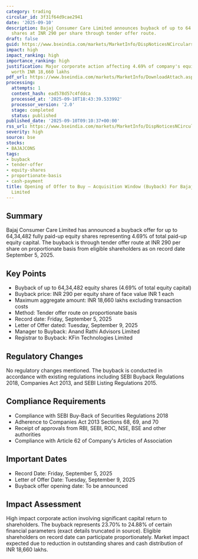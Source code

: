 ```yaml
---
category: trading
circular_id: 3f31f64d9cae2941
date: '2025-09-10'
description: Bajaj Consumer Care Limited announces buyback of up to 64.34 lakh equity
  shares at INR 290 per share through tender offer route.
draft: false
guid: https://www.bseindia.com/markets/MarketInfo/DispNoticesNCirculars.aspx?Noticeid={3F6DA771-B251-4777-B9A5-44298E1463D8}&noticeno=20250910-10&dt=09/10/2025&icount=10&totcount=59&flag=0
impact: high
impact_ranking: high
importance_ranking: high
justification: Major corporate action affecting 4.69% of company's equity capital
  worth INR 18,660 lakhs
pdf_url: https://www.bseindia.com/markets/MarketInfo/DownloadAttach.aspx?id=20250910-10&attachedId=8ce58570-b17d-4912-9edb-b5d0a2b95742
processing:
  attempts: 1
  content_hash: ead578d57c4fddca
  processed_at: '2025-09-10T18:43:39.533992'
  processor_version: '2.0'
  stage: completed
  status: published
published_date: '2025-09-10T09:10:37+00:00'
rss_url: https://www.bseindia.com/markets/MarketInfo/DispNoticesNCirculars.aspx?Noticeid={3F6DA771-B251-4777-B9A5-44298E1463D8}&noticeno=20250910-10&dt=09/10/2025&icount=10&totcount=59&flag=0
severity: high
source: bse
stocks:
- BAJAJCONS
tags:
- buyback
- tender-offer
- equity-shares
- proportionate-basis
- cash-payment
title: Opening of Offer to Buy – Acquisition Window (Buyback) For Bajaj Consumer Care
  Limited
---
```


## Summary

Bajaj Consumer Care Limited has announced a buyback offer for up to 64,34,482 fully paid-up equity shares representing 4.69% of total paid-up equity capital. The buyback is through tender offer route at INR 290 per share on proportionate basis from eligible shareholders as on record date September 5, 2025.

## Key Points

- Buyback of up to 64,34,482 equity shares (4.69% of total equity capital)
- Buyback price: INR 290 per equity share of face value INR 1 each
- Maximum aggregate amount: INR 18,660 lakhs excluding transaction costs
- Method: Tender offer route on proportionate basis
- Record date: Friday, September 5, 2025
- Letter of Offer dated: Tuesday, September 9, 2025
- Manager to Buyback: Anand Rathi Advisors Limited
- Registrar to Buyback: KFin Technologies Limited

## Regulatory Changes

No regulatory changes mentioned. The buyback is conducted in accordance with existing regulations including SEBI Buyback Regulations 2018, Companies Act 2013, and SEBI Listing Regulations 2015.

## Compliance Requirements

- Compliance with SEBI Buy-Back of Securities Regulations 2018
- Adherence to Companies Act 2013 Sections 68, 69, and 70
- Receipt of approvals from RBI, SEBI, ROC, NSE, BSE and other authorities
- Compliance with Article 62 of Company's Articles of Association

## Important Dates

- Record Date: Friday, September 5, 2025
- Letter of Offer Date: Tuesday, September 9, 2025
- Buyback offer opening date: To be announced

## Impact Assessment

High impact corporate action involving significant capital return to shareholders. The buyback represents 23.70% to 24.88% of certain financial parameters (exact details truncated in source). Eligible shareholders on record date can participate proportionately. Market impact expected due to reduction in outstanding shares and cash distribution of INR 18,660 lakhs.